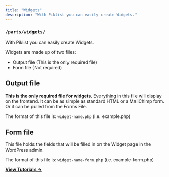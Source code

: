 ```yaml
---
title: "Widgets"
description: "With Piklist you can easily create Widgets."
---
```


### `/parts/widgets/`

With Piklist you can easily create Widgets.

Widgets are made up of two files:

* Output file (This is the only required file)
* Form file (Not required)

## Output file
**This is the only required file for widgets.** Everything in this file will display on the frontend. It can be as simple as standard HTML or a MailChimp form. Or it can be pulled from the Forms File.

The format of this file is: `widget-name.php` (i.e. example.php)

## Form file
This file holds the fields that will be filled in on the Widget page in the WordPress admin.

The format of this file is: `widget-name-form.php` (i.e. example-form.php)




**[View Tutorials &rightarrow;](/tutorials/widgets/)**
